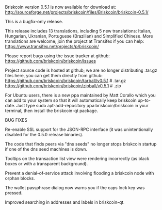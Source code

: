 Briskcoin version 0.5.1 is now available for download at:
http://sourceforge.net/projects/briskcoin/files/Briskcoin/briskcoin-0.5.1/

This is a bugfix-only release.

This release includes 13 translations, including 5 new translations:
Italian, Hungarian, Ukranian, Portuguese (Brazilian) and Simplified Chinese.
More translations are welcome; join the project at Transifex if you can help:
https://www.transifex.net/projects/p/briskcoin/

Please report bugs using the issue tracker at github:
https://github.com/briskcoin/briskcoin/issues

Project source code is hosted at github; we are no longer
distributing .tar.gz files here, you can get them
directly from github:
https://github.com/briskcoin/briskcoin/tarball/v0.5.1  # .tar.gz
https://github.com/briskcoin/briskcoin/zipball/v0.5.1  # .zip

For Ubuntu users, there is a new ppa maintained by Matt Corallo which
you can add to your system so that it will automatically keep
briskcoin up-to-date.  Just type
sudo apt-add-repository ppa:briskcoin/briskcoin
in your terminal, then install the briskcoin-qt package.


BUG FIXES

Re-enable SSL support for the JSON-RPC interface (it was unintentionally
disabled for the 0.5.0 release binaries).

The code that finds peers via "dns seeds" no longer stops briskcoin startup
if one of the dns seed machines is down.

Tooltips on the transaction list view were rendering incorrectly (as black boxes
or with a transparent background).

Prevent a denial-of-service attack involving flooding a briskcoin node with
orphan blocks.

The wallet passphrase dialog now warns you if the caps lock key was pressed.

Improved searching in addresses and labels in briskcoin-qt.
